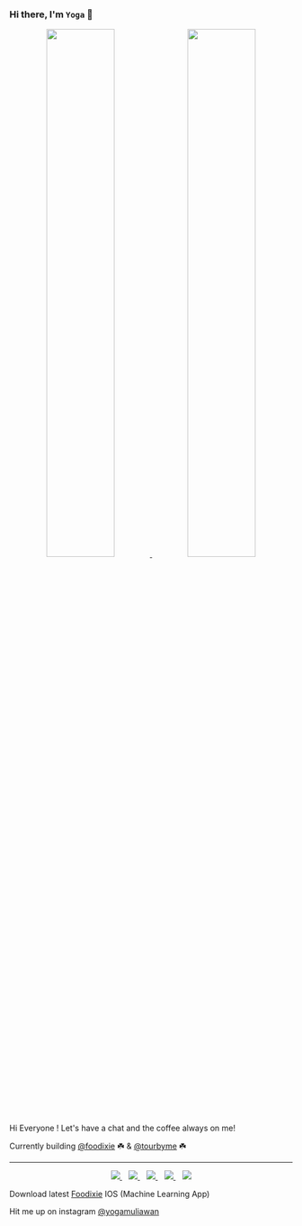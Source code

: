 ### Hi there, I'm `Yoga` 👋
 

<p align="center">
</p>

<div align="center">
  <a href="https://github.com/yogamuliawan">
    <img src="https://github-readme-stats.vercel.app/api?username=yogamuliawan&count_private=true&show_icons=true&theme=tokyonight&hide_border=true" width="49%" >
  </a>
  <a href="https://github.com/yogamuliawan">
    <img src="https://github-readme-streak-stats.herokuapp.com/?user=yogamuliawan&theme=tokyonight&hide_border=true" width="49%" >
  </a>
</div>

<br>

Hi Everyone ! 
Let's have a chat and the coffee always on me!

Currently building [@foodixie](https://foodixie.com/) ☘️ & [@tourbyme](https://tourbyme.com/) ☘️

-----------

<p align='center'>
     <a href="https://foodixie.com">
        <img src="https://img.shields.io/badge/Website-3b5998?style=for-the-badge&logo=Stadia&logoColor=white" />
    </a>&nbsp;&nbsp;
    <a href="https://www.linkedin.com/in/yoga-muliawan-a385b8168/">
       <img src="https://img.shields.io/badge/-LinkedIn-0e76a8?style=for-the-badge&logo=Linkedin&logoColor=white" />
    </a>&nbsp;&nbsp;
    <a href="https://twitter.com/yogamuliawan">
        <img src="https://img.shields.io/badge/-Twitter-00acee?style=for-the-badge&logo=Twitter&logoColor=white" />
    </a>&nbsp;&nbsp;
    <a href="https://foodixie.com">
        <img src="https://img.shields.io/badge/My%20Blogs-3b5998?style=for-the-badge&logo=Stadia&logoColor=white" />
    </a>&nbsp;&nbsp;
     <a href="https://instagram.com/yogamuliawan">
        <img src="https://img.shields.io/badge/My%20Blogs-3b5998?style=for-the-badge&logo=Instagram&logoColor=white" />
    </a>
</p>

Download latest [Foodixie](https://apps.apple.com/au/app/foodixie/id1523491865) IOS (Machine Learning App) 

Hit me up on instagram [@yogamuliawan](https://instagram.com/yogamuliawan)


